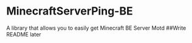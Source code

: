 # MinecraftServerPing-BE
A library that allows you to easily get Minecraft BE Server Motd
##Write README later
